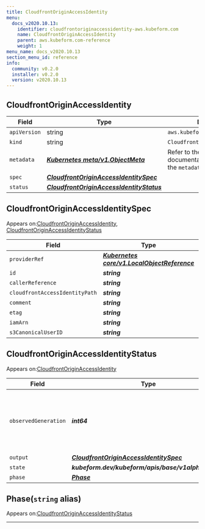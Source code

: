 ```yaml
---
title: CloudfrontOriginAccessIdentity
menu:
  docs_v2020.10.13:
    identifier: cloudfrontoriginaccessidentity-aws.kubeform.com
    name: CloudfrontOriginAccessIdentity
    parent: aws.kubeform.com-reference
    weight: 1
menu_name: docs_v2020.10.13
section_menu_id: reference
info:
  community: v0.2.0
  installer: v0.2.0
  version: v2020.10.13
---
```


## CloudfrontOriginAccessIdentity
| Field | Type | Description |
| ------ | ----- | ----------- |
| `apiVersion` | string | `aws.kubeform.com/v1alpha1` |
|    `kind` | string | `CloudfrontOriginAccessIdentity` |
| `metadata` | ***[Kubernetes meta/v1.ObjectMeta](https://kubernetes.io/docs/reference/generated/kubernetes-api/v1.13/#objectmeta-v1-meta)***|Refer to the Kubernetes API documentation for the fields of the `metadata` field.|
| `spec` | ***[CloudfrontOriginAccessIdentitySpec](#cloudfrontoriginaccessidentityspec)***||
| `status` | ***[CloudfrontOriginAccessIdentityStatus](#cloudfrontoriginaccessidentitystatus)***||
## CloudfrontOriginAccessIdentitySpec

Appears on:[CloudfrontOriginAccessIdentity](#cloudfrontoriginaccessidentity), [CloudfrontOriginAccessIdentityStatus](#cloudfrontoriginaccessidentitystatus)

| Field | Type | Description |
| ------ | ----- | ----------- |
| `providerRef` | ***[Kubernetes core/v1.LocalObjectReference](https://kubernetes.io/docs/reference/generated/kubernetes-api/v1.13/#localobjectreference-v1-core)***||
| `id` | ***string***||
| `callerReference` | ***string***| ***(Optional)*** |
| `cloudfrontAccessIdentityPath` | ***string***| ***(Optional)*** |
| `comment` | ***string***| ***(Optional)*** |
| `etag` | ***string***| ***(Optional)*** |
| `iamArn` | ***string***| ***(Optional)*** |
| `s3CanonicalUserID` | ***string***| ***(Optional)*** |
## CloudfrontOriginAccessIdentityStatus

Appears on:[CloudfrontOriginAccessIdentity](#cloudfrontoriginaccessidentity)

| Field | Type | Description |
| ------ | ----- | ----------- |
| `observedGeneration` | ***int64***| ***(Optional)*** Resource generation, which is updated on mutation by the API Server.|
| `output` | ***[CloudfrontOriginAccessIdentitySpec](#cloudfrontoriginaccessidentityspec)***| ***(Optional)*** |
| `state` | ***kubeform.dev/kubeform/apis/base/v1alpha1.State***| ***(Optional)*** |
| `phase` | ***[Phase](#phase)***| ***(Optional)*** |
## Phase(`string` alias)

Appears on:[CloudfrontOriginAccessIdentityStatus](#cloudfrontoriginaccessidentitystatus)

---
